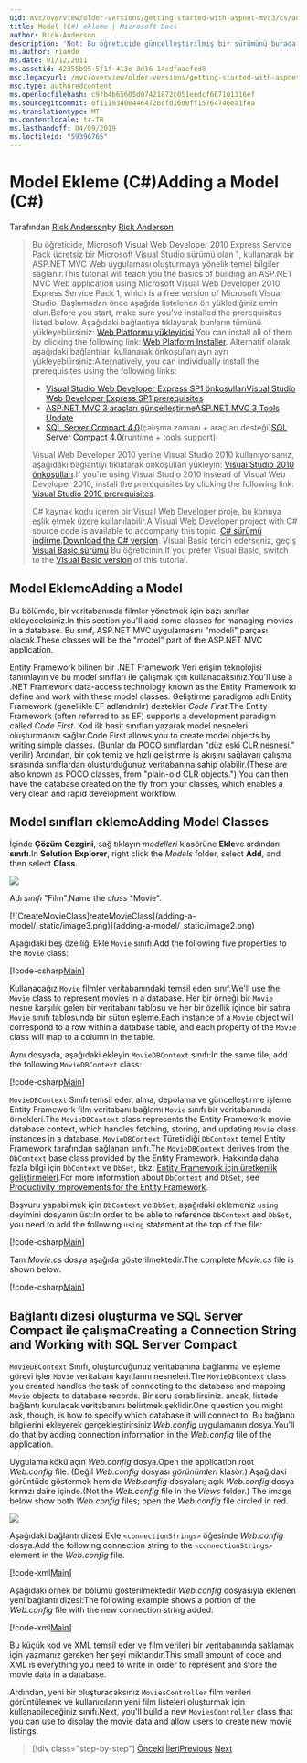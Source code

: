 ```yaml
---
uid: mvc/overview/older-versions/getting-started-with-aspnet-mvc3/cs/adding-a-model
title: Model (C#) ekleme | Microsoft Docs
author: Rick-Anderson
description: 'Not: Bu öğreticide güncelleştirilmiş bir sürümünü burada ASP.NET MVC 5 ve Visual Studio 2013 kullanan kullanılabilir. Bu, daha güvenli ve izleyin ve tanıtım çok daha kolay...'
ms.author: riande
ms.date: 01/12/2011
ms.assetid: 42355b95-5f1f-413e-8d16-14cdfaaefcd8
msc.legacyurl: /mvc/overview/older-versions/getting-started-with-aspnet-mvc3/cs/adding-a-model
msc.type: authoredcontent
ms.openlocfilehash: c9fb4b65605d07421872c051eedcf667101316ef
ms.sourcegitcommit: 0f1119340e4464720cfd16d0ff15764746ea1fea
ms.translationtype: MT
ms.contentlocale: tr-TR
ms.lasthandoff: 04/09/2019
ms.locfileid: "59396765"
---
```

# <a name="adding-a-model-c"></a><span data-ttu-id="85a4e-104">Model Ekleme (C#)</span><span class="sxs-lookup"><span data-stu-id="85a4e-104">Adding a Model (C#)</span></span>

<span data-ttu-id="85a4e-105">Tarafından [Rick Anderson]((https://twitter.com/RickAndMSFT))</span><span class="sxs-lookup"><span data-stu-id="85a4e-105">by [Rick Anderson]((https://twitter.com/RickAndMSFT))</span></span>

> <span data-ttu-id="85a4e-106">Bu öğreticide, Microsoft Visual Web Developer 2010 Express Service Pack ücretsiz bir Microsoft Visual Studio sürümü olan 1, kullanarak bir ASP.NET MVC Web uygulaması oluşturmaya yönelik temel bilgiler sağlanır.</span><span class="sxs-lookup"><span data-stu-id="85a4e-106">This tutorial will teach you the basics of building an ASP.NET MVC Web application using Microsoft Visual Web Developer 2010 Express Service Pack 1, which is a free version of Microsoft Visual Studio.</span></span> <span data-ttu-id="85a4e-107">Başlamadan önce aşağıda listelenen ön yüklediğiniz emin olun.</span><span class="sxs-lookup"><span data-stu-id="85a4e-107">Before you start, make sure you've installed the prerequisites listed below.</span></span> <span data-ttu-id="85a4e-108">Aşağıdaki bağlantıya tıklayarak bunların tümünü yükleyebilirsiniz: [Web Platformu yükleyicisi](https://www.microsoft.com/web/gallery/install.aspx?appid=VWD2010SP1Pack).</span><span class="sxs-lookup"><span data-stu-id="85a4e-108">You can install all of them by clicking the following link: [Web Platform Installer](https://www.microsoft.com/web/gallery/install.aspx?appid=VWD2010SP1Pack).</span></span> <span data-ttu-id="85a4e-109">Alternatif olarak, aşağıdaki bağlantıları kullanarak önkoşulları ayrı ayrı yükleyebilirsiniz:</span><span class="sxs-lookup"><span data-stu-id="85a4e-109">Alternatively, you can individually install the prerequisites using the following links:</span></span>
> 
> - [<span data-ttu-id="85a4e-110">Visual Studio Web Developer Express SP1 önkoşulları</span><span class="sxs-lookup"><span data-stu-id="85a4e-110">Visual Studio Web Developer Express SP1 prerequisites</span></span>](https://www.microsoft.com/web/gallery/install.aspx?appid=VWD2010SP1Pack)
> - [<span data-ttu-id="85a4e-111">ASP.NET MVC 3 araçları güncelleştirme</span><span class="sxs-lookup"><span data-stu-id="85a4e-111">ASP.NET MVC 3 Tools Update</span></span>](https://www.microsoft.com/web/gallery/install.aspx?appsxml=&amp;appid=MVC3)
> - <span data-ttu-id="85a4e-112">[SQL Server Compact 4.0](https://www.microsoft.com/web/gallery/install.aspx?appid=SQLCE;SQLCEVSTools_4_0)(çalışma zamanı + araçları desteği)</span><span class="sxs-lookup"><span data-stu-id="85a4e-112">[SQL Server Compact 4.0](https://www.microsoft.com/web/gallery/install.aspx?appid=SQLCE;SQLCEVSTools_4_0)(runtime + tools support)</span></span>
> 
> <span data-ttu-id="85a4e-113">Visual Web Developer 2010 yerine Visual Studio 2010 kullanıyorsanız, aşağıdaki bağlantıyı tıklatarak önkoşulları yükleyin: [Visual Studio 2010 önkoşulları](https://www.microsoft.com/web/gallery/install.aspx?appsxml=&amp;appid=VS2010SP1Pack).</span><span class="sxs-lookup"><span data-stu-id="85a4e-113">If you're using Visual Studio 2010 instead of Visual Web Developer 2010, install the prerequisites by clicking the following link: [Visual Studio 2010 prerequisites](https://www.microsoft.com/web/gallery/install.aspx?appsxml=&amp;appid=VS2010SP1Pack).</span></span>
> 
> <span data-ttu-id="85a4e-114">C# kaynak kodu içeren bir Visual Web Developer proje, bu konuya eşlik etmek üzere kullanılabilir.</span><span class="sxs-lookup"><span data-stu-id="85a4e-114">A Visual Web Developer project with C# source code is available to accompany this topic.</span></span> <span data-ttu-id="85a4e-115">[C# sürümü indirme](https://code.msdn.microsoft.com/Introduction-to-MVC-3-10d1b098).</span><span class="sxs-lookup"><span data-stu-id="85a4e-115">[Download the C# version](https://code.msdn.microsoft.com/Introduction-to-MVC-3-10d1b098).</span></span> <span data-ttu-id="85a4e-116">Visual Basic tercih ederseniz, geçiş [Visual Basic sürümü](../vb/adding-a-model.md) Bu öğreticinin.</span><span class="sxs-lookup"><span data-stu-id="85a4e-116">If you prefer Visual Basic, switch to the [Visual Basic version](../vb/adding-a-model.md) of this tutorial.</span></span>


## <a name="adding-a-model"></a><span data-ttu-id="85a4e-117">Model Ekleme</span><span class="sxs-lookup"><span data-stu-id="85a4e-117">Adding a Model</span></span>

<span data-ttu-id="85a4e-118">Bu bölümde, bir veritabanında filmler yönetmek için bazı sınıflar ekleyeceksiniz.</span><span class="sxs-lookup"><span data-stu-id="85a4e-118">In this section you'll add some classes for managing movies in a database.</span></span> <span data-ttu-id="85a4e-119">Bu sınıf, ASP.NET MVC uygulamasını "modeli" parçası olacak.</span><span class="sxs-lookup"><span data-stu-id="85a4e-119">These classes will be the "model" part of the ASP.NET MVC application.</span></span>

<span data-ttu-id="85a4e-120">Entity Framework bilinen bir .NET Framework Veri erişim teknolojisi tanımlayın ve bu model sınıfları ile çalışmak için kullanacaksınız.</span><span class="sxs-lookup"><span data-stu-id="85a4e-120">You'll use a .NET Framework data-access technology known as the Entity Framework to define and work with these model classes.</span></span> <span data-ttu-id="85a4e-121">Geliştirme paradigma adlı Entity Framework (genellikle EF adlandırılır) destekler *Code First*.</span><span class="sxs-lookup"><span data-stu-id="85a4e-121">The Entity Framework (often referred to as EF) supports a development paradigm called *Code First*.</span></span> <span data-ttu-id="85a4e-122">Kod ilk basit sınıfları yazarak model nesneleri oluşturmanızı sağlar.</span><span class="sxs-lookup"><span data-stu-id="85a4e-122">Code First allows you to create model objects by writing simple classes.</span></span> <span data-ttu-id="85a4e-123">(Bunlar da POCO sınıflardan "düz eski CLR nesnesi." verilir) Ardından, bir çok temiz ve hızlı geliştirme iş akışını sağlayan çalışma sırasında sınıflardan oluşturduğunuz veritabanına sahip olabilir.</span><span class="sxs-lookup"><span data-stu-id="85a4e-123">(These are also known as POCO classes, from "plain-old CLR objects.") You can then have the database created on the fly from your classes, which enables a very clean and rapid development workflow.</span></span>

## <a name="adding-model-classes"></a><span data-ttu-id="85a4e-124">Model sınıfları ekleme</span><span class="sxs-lookup"><span data-stu-id="85a4e-124">Adding Model Classes</span></span>

<span data-ttu-id="85a4e-125">İçinde **Çözüm Gezgini**, sağ tıklayın *modelleri* klasörüne **Ekle**ve ardından **sınıfı**.</span><span class="sxs-lookup"><span data-stu-id="85a4e-125">In **Solution Explorer**, right click the *Models* folder, select **Add**, and then select **Class**.</span></span>

![](adding-a-model/_static/image1.png)

<span data-ttu-id="85a4e-126">Adı *sınıfı* "Film".</span><span class="sxs-lookup"><span data-stu-id="85a4e-126">Name the *class* "Movie".</span></span>

[![C<span data-ttu-id="85a4e-127">reateMovieClass]</span><span class="sxs-lookup"><span data-stu-id="85a4e-127">reateMovieClass]</span></span>(adding-a-model/_static/image3.png)](adding-a-model/_static/image2.png)

<span data-ttu-id="85a4e-128">Aşağıdaki beş özelliği Ekle `Movie` sınıfı:</span><span class="sxs-lookup"><span data-stu-id="85a4e-128">Add the following five properties to the `Movie` class:</span></span>

[!code-csharp[Main](adding-a-model/samples/sample1.cs)]

<span data-ttu-id="85a4e-129">Kullanacağız `Movie` filmler veritabanındaki temsil eden sınıf.</span><span class="sxs-lookup"><span data-stu-id="85a4e-129">We'll use the `Movie` class to represent movies in a database.</span></span> <span data-ttu-id="85a4e-130">Her bir örneği bir `Movie` nesne karşılık gelen bir veritabanı tablosu ve her bir özellik içinde bir satıra `Movie` sınıfı tablosunda bir sütun eşleme.</span><span class="sxs-lookup"><span data-stu-id="85a4e-130">Each instance of a `Movie` object will correspond to a row within a database table, and each property of the `Movie` class will map to a column in the table.</span></span>

<span data-ttu-id="85a4e-131">Aynı dosyada, aşağıdaki ekleyin `MovieDBContext` sınıfı:</span><span class="sxs-lookup"><span data-stu-id="85a4e-131">In the same file, add the following `MovieDBContext` class:</span></span>

[!code-csharp[Main](adding-a-model/samples/sample2.cs)]

<span data-ttu-id="85a4e-132">`MovieDBContext` Sınıfı temsil eder, alma, depolama ve güncelleştirme işleme Entity Framework film veritabanı bağlamı `Movie` sınıfı bir veritabanında örnekleri.</span><span class="sxs-lookup"><span data-stu-id="85a4e-132">The `MovieDBContext` class represents the Entity Framework movie database context, which handles fetching, storing, and updating `Movie` class instances in a database.</span></span> <span data-ttu-id="85a4e-133">`MovieDBContext` Türetildiği `DbContext` temel Entity Framework tarafından sağlanan sınıfı.</span><span class="sxs-lookup"><span data-stu-id="85a4e-133">The `MovieDBContext` derives from the `DbContext` base class provided by the Entity Framework.</span></span> <span data-ttu-id="85a4e-134">Hakkında daha fazla bilgi için `DbContext` ve `DbSet`, bkz: [Entity Framework için üretkenlik geliştirmeleri](https://blogs.msdn.com/b/efdesign/archive/2010/06/21/productivity-improvements-for-the-entity-framework.aspx?wa=wsignin1.0).</span><span class="sxs-lookup"><span data-stu-id="85a4e-134">For more information about `DbContext` and `DbSet`, see [Productivity Improvements for the Entity Framework](https://blogs.msdn.com/b/efdesign/archive/2010/06/21/productivity-improvements-for-the-entity-framework.aspx?wa=wsignin1.0).</span></span>

<span data-ttu-id="85a4e-135">Başvuru yapabilmek için `DbContext` ve `DbSet`, aşağıdaki eklemeniz `using` deyimini dosyanın üst:</span><span class="sxs-lookup"><span data-stu-id="85a4e-135">In order to be able to reference `DbContext` and `DbSet`, you need to add the following `using` statement at the top of the file:</span></span>

[!code-csharp[Main](adding-a-model/samples/sample3.cs)]

<span data-ttu-id="85a4e-136">Tam *Movie.cs* dosya aşağıda gösterilmektedir.</span><span class="sxs-lookup"><span data-stu-id="85a4e-136">The complete *Movie.cs* file is shown below.</span></span>

[!code-csharp[Main](adding-a-model/samples/sample4.cs)]

## <a name="creating-a-connection-string-and-working-with-sql-server-compact"></a><span data-ttu-id="85a4e-137">Bağlantı dizesi oluşturma ve SQL Server Compact ile çalışma</span><span class="sxs-lookup"><span data-stu-id="85a4e-137">Creating a Connection String and Working with SQL Server Compact</span></span>

<span data-ttu-id="85a4e-138">`MovieDBContext` Sınıfı, oluşturduğunuz veritabanına bağlanma ve eşleme görevi işler `Movie` veritabanı kayıtlarını nesneleri.</span><span class="sxs-lookup"><span data-stu-id="85a4e-138">The `MovieDBContext` class you created handles the task of connecting to the database and mapping `Movie` objects to database records.</span></span> <span data-ttu-id="85a4e-139">Bir soru sorabilirsiniz. ancak, listede bağlantı kurulacak veritabanını belirtmek şeklidir.</span><span class="sxs-lookup"><span data-stu-id="85a4e-139">One question you might ask, though, is how to specify which database it will connect to.</span></span> <span data-ttu-id="85a4e-140">Bu bağlantı bilgilerini ekleyerek gerçekleştirirsiniz *Web.config* uygulamanın dosya.</span><span class="sxs-lookup"><span data-stu-id="85a4e-140">You'll do that by adding connection information in the *Web.config* file of the application.</span></span>

<span data-ttu-id="85a4e-141">Uygulama kökü açın *Web.config* dosya.</span><span class="sxs-lookup"><span data-stu-id="85a4e-141">Open the application root *Web.config* file.</span></span> <span data-ttu-id="85a4e-142">(Değil *Web.config* dosyası *görünümleri* klasör.) Aşağıdaki görüntüde göstermek hem de *Web.config* dosyaları; açık *Web.config* dosya kırmızı daire içinde.</span><span class="sxs-lookup"><span data-stu-id="85a4e-142">(Not the *Web.config* file in the *Views* folder.) The image below show both *Web.config* files; open the *Web.config* file circled in red.</span></span>

![](adding-a-model/_static/image4.png)

<span data-ttu-id="85a4e-143">Aşağıdaki bağlantı dizesi Ekle `<connectionStrings>` öğesinde *Web.config* dosya.</span><span class="sxs-lookup"><span data-stu-id="85a4e-143">Add the following connection string to the `<connectionStrings>` element in the *Web.config* file.</span></span>

[!code-xml[Main](adding-a-model/samples/sample5.xml)]

<span data-ttu-id="85a4e-144">Aşağıdaki örnek bir bölümü gösterilmektedir *Web.config* dosyasıyla eklenen yeni bağlantı dizesi:</span><span class="sxs-lookup"><span data-stu-id="85a4e-144">The following example shows a portion of the *Web.config* file with the new connection string added:</span></span>

[!code-xml[Main](adding-a-model/samples/sample6.xml)]

<span data-ttu-id="85a4e-145">Bu küçük kod ve XML temsil eder ve film verileri bir veritabanında saklamak için yazmanız gereken her şeyi miktarıdır.</span><span class="sxs-lookup"><span data-stu-id="85a4e-145">This small amount of code and XML is everything you need to write in order to represent and store the movie data in a database.</span></span>

<span data-ttu-id="85a4e-146">Ardından, yeni bir oluşturacaksınız `MoviesController` film verileri görüntülemek ve kullanıcıların yeni film listeleri oluşturmak için kullanabileceğiniz sınıfı.</span><span class="sxs-lookup"><span data-stu-id="85a4e-146">Next, you'll build a new `MoviesController` class that you can use to display the movie data and allow users to create new movie listings.</span></span>

> [!div class="step-by-step"]
> <span data-ttu-id="85a4e-147">[Önceki](adding-a-view.md)
> [İleri](accessing-your-models-data-from-a-controller.md)</span><span class="sxs-lookup"><span data-stu-id="85a4e-147">[Previous](adding-a-view.md)
[Next](accessing-your-models-data-from-a-controller.md)</span></span>
